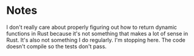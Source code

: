 # Notes

I don't really care about properly figuring out how to return dynamic functions in Rust because it's not something that makes a lot of sense in Rust. It's also not something I do regularly. I'm stopping here. The code doesn't compile so the tests don't pass.
